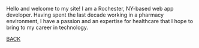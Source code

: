 

<p>Hello and welcome to my site! I am a Rochester, NY-based web app developer. Having spent the last decade working in a pharmacy environment, I have a passion and an expertise for healthcare that I hope to bring to my career in technology.</p>

<a href="./README.md">BACK</a>
